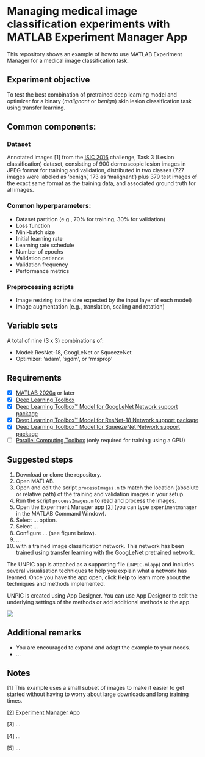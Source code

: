 # Managing medical image classification experiments with MATLAB Experiment Manager App
This repository shows an example of how to use MATLAB Experiment Manager for a medical image classification task.

## Experiment objective
To test the best combination of pretrained deep learning model and optimizer for a binary (*malignant* or *benign*) skin lesion classification task using transfer learning.

## Common components:
### Dataset
Annotated images [1] from the [ISIC 2016](https://challenge.isic-archive.com/data) challenge, Task 3 (Lesion classification) dataset, consisting of 900 dermoscopic lesion images in JPEG format for training and validation, distributed in two classes (727 images were labeled as ‘benign’, 173 as ‘malignant’) plus 379 test images of the exact same format as the training data, and associated ground truth for all images.

### Common hyperparameters:
- Dataset partition (e.g., 70% for training, 30% for validation)
- Loss function
- Mini-batch size
- Initial learning rate
- Learning rate schedule
- Number of epochs
- Validation patience
- Validation frequency
- Performance metrics
  
### Preprocessing scripts
- Image resizing (to the size expected by the input layer of each model)
- Image augmentation (e.g., translation, scaling and rotation)

## Variable sets
A total of nine (3 x 3) combinations of:
- Model: ResNet-18, GoogLeNet or SqueezeNet
- Optimizer: ‘adam’, ‘sgdm’, or ‘rmsprop’

## Requirements
- [X]  [MATLAB 2020a](https://www.mathworks.com/products/matlab.html) or later
- [X]  [Deep Learning Toolbox](https://www.mathworks.com/products/deep-learning.html)
- [X]  [Deep Learning Toolbox™ Model for GoogLeNet Network support package](https://www.mathworks.com/help/deeplearning/ref/googlenet.html) 
- [X]  [Deep Learning Toolbox™ Model for ResNet-18 Network support package](https://www.mathworks.com/help/deeplearning/ref/resnet18.html) 
- [X]  [Deep Learning Toolbox™ Model for SqueezeNet Network support package](https://www.mathworks.com/help/deeplearning/ref/squeezenet.html) 
- [ ]  [Parallel Computing Toolbox](https://www.mathworks.com/products/parallel-computing.html) (only required for training using a GPU)
## Suggested steps
1. Download or clone the repository.
2. Open MATLAB.
3. Open and edit the script `processImages.m` to match the location (absolute or relative path) of the training and validation images in your setup.
4. Run the script `processImages.m` to read and process the images.
5. Open the Experiment Manager app [2] (you can type `experimentmanager` in the MATLAB Command Window).
6. Select ... option.
7. Select ...
8. Configure ... (see figure below).
9. ...
10.  with a trained image classification network. This network has been trained using transfer learning with the GoogLeNet pretrained network.




The UNPIC app is attached as a supporting file (`UNPIC.mlapp`) and includes several visualisation techniques to help you explain what a network has learned. Once you have the app open, click **Help** to learn more about the techniques and methods implemented. 

UNPIC is created using App Designer. You can use App Designer to edit the underlying settings of the methods or add additional methods to the app.


![](App_Images/app_techniques2.png)

## Additional remarks
- You are encouraged to expand and adapt the example to your needs.
- ...


## Notes
[1] This example uses a small subset of images to make it easier to get started without having to worry about large downloads and long training times.   

[2] [Experiment Manager App](https://www.mathworks.com/help/deeplearning/ref/experimentmanager-app.html)

[3] ...

[4] ... 

[5] ...